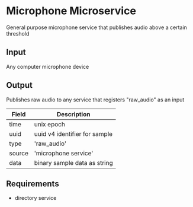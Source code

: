 # Microphone Microservice

General purpose microphone service that publishes audio above a certain threshold

## Input

Any computer microphone device

## Output

Publishes raw audio to any service that registers "raw_audio" as an input

Field | Description
--- | ---
time | unix epoch
uuid | uuid v4 identifier for sample
type | 'raw_audio'
source | 'microphone service'
data | binary sample data as string

## Requirements

* directory service

